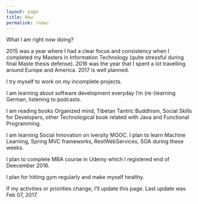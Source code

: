 ```yaml
---
layout: page
title: Now
permalink: /now/
---
```


What I am right now doing?

2015 was a year where I had a clear focus and consistency when I completed my Masters in Information Technology (quite stressful during final Maste thesis defense).
2016 was the year that I spent a lot travelling around Europe and America. 
2017 is well planned.

I try myself to work on my incomplete projects.

I am learning about software development everyday
I’m (re-)learning German, listening to podcasts.

I am reading books Organized mind, Tibetan Tantric Buddhism, Social Skills for Developers, other Technological book related with Java and Functional Programming. 

I am learning Social Innovation on iversity MOOC.
I plan to learn Machine Learning, Spring MVC frameworks, RestWebServices, SOA during these weeks.

I plan to complete MBA course in Udemy which I registered end of Deecember 2016.

I plan for hitting gym regularly and make myself healthy. 

If my activities or priorities change, I’ll update this page. Last update was Feb 07, 2017.